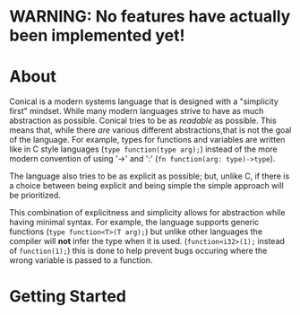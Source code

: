 # WARNING: No features have actually been implemented yet!

# About
Conical is a modern systems language that is designed with a "simplicity first" mindset. While many modern languages strive to have as much abstraction as possible. Conical tries to be as *readable* as possible. This means that, while there *are* various different abstractions,that is not the goal of the language. For example, types for functions and variables are written like in C style languages (`type function(type arg);`) instead of the more modern convention of using '->' and ':' (`fn function(arg: type)->type`).

The language also tries to be as explicit as possible; but, unlike C, if there is a choice between being explicit and being simple the simple approach will be prioritized.

This combination of explicitness and simplicity allows for abstraction while having minimal syntax. For example, the language supports generic functions (`type function<T>(T arg);`) but unlike other languages the compiler will **not** infer the type when it is used. (`function<i32>(1);` instead of `function(1);`) this is done to help prevent bugs occuring where the wrong variable is passed to a function. 


# Getting Started


